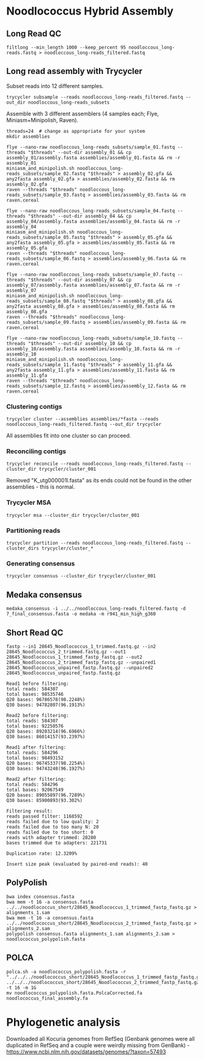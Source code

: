 # Noodlococcus Hybrid Assembly 

## Long Read QC
```
filtlong --min_length 1000 --keep_percent 95 noodloccous_long-reads.fastq > noodloccous_long-reads_filtered.fastq
```
## Long read assembly with Trycycler
Subset reads into 12 different samples.
```
trycycler subsample --reads noodloccous_long-reads_filtered.fastq --out_dir noodloccous_long-reads_subsets
```
Assemble with 3 different assemblers (4 samples each; Flye, Miniasm+Minipolish, Raven).
```
threads=24  # change as appropriate for your system
mkdir assemblies

flye --nano-raw noodloccous_long-reads_subsets/sample_01.fastq --threads "$threads" --out-dir assembly_01 && cp assembly_01/assembly.fasta assemblies/assembly_01.fasta && rm -r assembly_01
miniasm_and_minipolish.sh noodloccous_long-reads_subsets/sample_02.fastq "$threads" > assembly_02.gfa && any2fasta assembly_02.gfa > assemblies/assembly_02.fasta && rm assembly_02.gfa
raven --threads "$threads" noodloccous_long-reads_subsets/sample_03.fastq > assemblies/assembly_03.fasta && rm raven.cereal

flye --nano-raw noodloccous_long-reads_subsets/sample_04.fastq --threads "$threads" --out-dir assembly_04 && cp assembly_04/assembly.fasta assemblies/assembly_04.fasta && rm -r assembly_04
miniasm_and_minipolish.sh noodloccous_long-reads_subsets/sample_05.fastq "$threads" > assembly_05.gfa && any2fasta assembly_05.gfa > assemblies/assembly_05.fasta && rm assembly_05.gfa
raven --threads "$threads" noodloccous_long-reads_subsets/sample_06.fastq > assemblies/assembly_06.fasta && rm raven.cereal

flye --nano-raw noodloccous_long-reads_subsets/sample_07.fastq --threads "$threads" --out-dir assembly_07 && cp assembly_07/assembly.fasta assemblies/assembly_07.fasta && rm -r assembly_07
miniasm_and_minipolish.sh noodloccous_long-reads_subsets/sample_08.fastq "$threads" > assembly_08.gfa && any2fasta assembly_08.gfa > assemblies/assembly_08.fasta && rm assembly_08.gfa
raven --threads "$threads" noodloccous_long-reads_subsets/sample_09.fastq > assemblies/assembly_09.fasta && rm raven.cereal

flye --nano-raw noodloccous_long-reads_subsets/sample_10.fastq --threads "$threads" --out-dir assembly_10 && cp assembly_10/assembly.fasta assemblies/assembly_10.fasta && rm -r assembly_10
miniasm_and_minipolish.sh noodloccous_long-reads_subsets/sample_11.fastq "$threads" > assembly_11.gfa && any2fasta assembly_11.gfa > assemblies/assembly_11.fasta && rm assembly_11.gfa
raven --threads "$threads" noodloccous_long-reads_subsets/sample_12.fastq > assemblies/assembly_12.fasta && rm raven.cereal
```
### Clustering contigs
```
trycycler cluster --assemblies assemblies/*fasta --reads noodloccous_long-reads_filtered.fastq --out_dir trycycler
```
All assemblies fit into one cluster so can proceed.

### Reconciling contigs
```
trycycler reconcile --reads noodloccous_long-reads_filtered.fastq --cluster_dir trycycler/cluster_001
```
Removed "K_utg000001l.fasta" as its ends could not be found in the other assemblies - this is normal.

### Trycycler MSA 
```
trycycler msa --cluster_dir trycycler/cluster_001
```

### Partitioning reads
```
trycycler partition --reads noodloccous_long-reads_filtered.fastq --cluster_dirs trycycler/cluster_*
```

### Generating consensus
```
trycycler consensus --cluster_dir trycycler/cluster_001
```

## Medaka consensus
```
medaka_consensus -i ../../noodloccous_long-reads_filtered.fastq -d 7_final_consensus.fasta -o medaka -m r941_min_high_g360
```

## Short Read QC
```
fastp --in1 28645_Noodlococcus_1_trimmed.fastq.gz --in2 28645_Noodlococcus_2_trimmed.fastq.gz --out1 28645_Noodlococcus_1_trimmed_fastp_fastq.gz --out2 28645_Noodlococcus_2_trimmed_fastp_fastq.gz --unpaired1 28645_Noodlococcus_unpaired_fastp.fastq.gz --unpaired2 28645_Noodlococcus_unpaired_fastp.fastq.gz

Read1 before filtering:
total reads: 584307
total bases: 98535746
Q20 bases: 96786578(98.2248%)
Q30 bases: 94782807(96.1913%)

Read2 before filtering:
total reads: 584307
total bases: 92250576
Q20 bases: 89203214(96.6966%)
Q30 bases: 86014157(93.2397%)

Read1 after filtering:
total reads: 584296
total bases: 98493152
Q20 bases: 96745337(98.2254%)
Q30 bases: 94743248(96.1927%)

Read2 after filtering:
total reads: 584296
total bases: 92067549
Q20 bases: 89055897(96.7289%)
Q30 bases: 85900893(93.302%)

Filtering result:
reads passed filter: 1168592
reads failed due to low quality: 2
reads failed due to too many N: 20
reads failed due to too short: 0
reads with adapter trimmed: 28280
bases trimmed due to adapters: 221731

Duplication rate: 12.3209%

Insert size peak (evaluated by paired-end reads): 40
```
## PolyPolish
```
bwa index consensus.fasta
bwa mem -t 16 -a consensus.fasta ../../noodlococcus_short/28645_Noodlococcus_1_trimmed_fastp_fastq.gz > alignments_1.sam
bwa mem -t 16 -a consensus.fasta ../../noodlococcus_short/28645_Noodlococcus_2_trimmed_fastp_fastq.gz > alignments_2.sam
polypolish consensus.fasta alignments_1.sam alignments_2.sam > noodlococcus_polypolish.fasta
```
## POLCA
```
polca.sh -a noodlococcus_polypolish.fasta -r "../../../noodlococcus_short/28645_Noodlococcus_1_trimmed_fastp_fastq.gz ../../../noodlococcus_short/28645_Noodlococcus_2_trimmed_fastp_fastq.gz" -t 16 -m 1G
mv noodlococcus_polypolish.fasta.PolcaCorrected.fa noodlococcus_final_assembly.fa
```

# Phylogenetic analysis
Downloaded all Kocuria genomes from RefSeq (Genbank genomes were all duplicated in RefSeq and a couple were weirdly missing from GenBank) - 
https://www.ncbi.nlm.nih.gov/datasets/genomes/?taxon=57493
